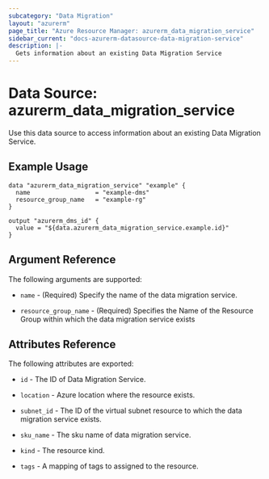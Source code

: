 ```yaml
---
subcategory: "Data Migration"
layout: "azurerm"
page_title: "Azure Resource Manager: azurerm_data_migration_service"
sidebar_current: "docs-azurerm-datasource-data-migration-service"
description: |-
  Gets information about an existing Data Migration Service
---
```


# Data Source: azurerm_data_migration_service

Use this data source to access information about an existing Data Migration Service.


## Example Usage

```hcl
data "azurerm_data_migration_service" "example" {
  name                  = "example-dms"
  resource_group_name   = "example-rg"
}

output "azurerm_dms_id" {
  value = "${data.azurerm_data_migration_service.example.id}"
}
```


## Argument Reference

The following arguments are supported:

* `name` - (Required) Specify the name of the data migration service.

* `resource_group_name` - (Required) Specifies the Name of the Resource Group within which the data migration service exists

## Attributes Reference

The following attributes are exported:

* `id` - The ID of Data Migration Service.

* `location` - Azure location where the resource exists.

* `subnet_id` - The ID of the virtual subnet resource to which the data migration service exists.

* `sku_name` - The sku name of data migration service.

* `kind` - The resource kind.

* `tags` - A mapping of tags to assigned to the resource.